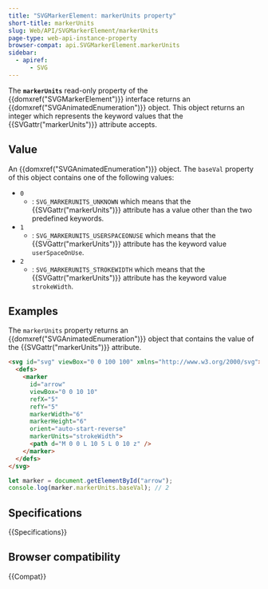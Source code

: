 ```yaml
---
title: "SVGMarkerElement: markerUnits property"
short-title: markerUnits
slug: Web/API/SVGMarkerElement/markerUnits
page-type: web-api-instance-property
browser-compat: api.SVGMarkerElement.markerUnits
sidebar:
  - apiref:
      - SVG
---
```


The **`markerUnits`** read-only property of the {{domxref("SVGMarkerElement")}} interface returns an {{domxref("SVGAnimatedEnumeration")}} object. This object returns an integer which represents the keyword values that the {{SVGattr("markerUnits")}} attribute accepts.

## Value

An {{domxref("SVGAnimatedEnumeration")}} object. The `baseVal` property of this object contains one of the following values:

- `0`
  - : `SVG_MARKERUNITS_UNKNOWN` which means that the {{SVGattr("markerUnits")}} attribute has a value other than the two predefined keywords.
- `1`
  - : `SVG_MARKERUNITS_USERSPACEONUSE` which means that the {{SVGattr("markerUnits")}} attribute has the keyword value `userSpaceOnUse`.
- `2`
  - : `SVG_MARKERUNITS_STROKEWIDTH` which means that the {{SVGattr("markerUnits")}} attribute has the keyword value `strokeWidth`.

## Examples

The `markerUnits` property returns an {{domxref("SVGAnimatedEnumeration")}} object that contains the value of the {{SVGattr("markerUnits")}} attribute.

```html
<svg id="svg" viewBox="0 0 100 100" xmlns="http://www.w3.org/2000/svg">
  <defs>
    <marker
      id="arrow"
      viewBox="0 0 10 10"
      refX="5"
      refY="5"
      markerWidth="6"
      markerHeight="6"
      orient="auto-start-reverse"
      markerUnits="strokeWidth">
      <path d="M 0 0 L 10 5 L 0 10 z" />
    </marker>
  </defs>
</svg>
```

```js
let marker = document.getElementById("arrow");
console.log(marker.markerUnits.baseVal); // 2
```

## Specifications

{{Specifications}}

## Browser compatibility

{{Compat}}
